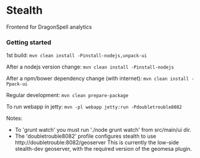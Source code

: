 # Stealth
Frontend for DragonSpell analytics

### Getting started
1st build: `mvn clean install -Pinstall-nodejs,unpack-ui`

After a nodejs version change: `mvn clean install -Pinstall-nodejs`

After a npm/bower dependency change (with internet): `mvn clean install -Ppack-ui`

Regular development: `mvn clean prepare-package`

To run webapp in jetty: `mvn -pl webapp jetty:run -Pdoubletrouble8082`

Notes:
* To 'grunt watch' you must run './node grunt watch' from src/main/ui dir.
* The 'doubletrouble8082' profile configures stealth to use http://doubletrouble:8082/geoserver
  This is currently the low-side stealth-dev geoserver, with the required version of the geomesa plugin.
